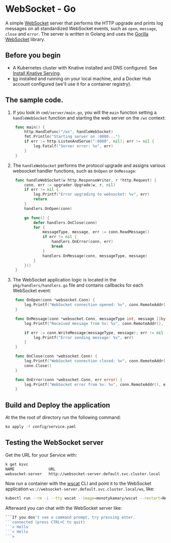# WebSocket - Go

A simple [WebSocket](https://datatracker.ietf.org/doc/html/rfc6455) server that performs the HTTP upgrade and prints log messages on all standardized WebSocket events, such as `open`, `message`, `close` and `error`. The server is written in Golang and uses the [Gorilla WebSocket](github.com/gorilla/websocket) library.


## Before you begin

- A Kubernetes cluster with Knative installed and DNS configured. See
  [Install Knative Serving](https://knative.dev/docs/install/serving/install-serving-with-yaml).
- [ko](https://github.com/ko-build/ko) installed and running on your local machine,
  and a Docker Hub account configured (we'll use it for a container registry).

## The sample code.

1. If you look in `cmd/server/main.go`, you will the `main` function setting a `handleWebSocket` function and starting the web server on the `/ws` context:

   ```go
    func main() {
        http.HandleFunc("/ws", handleWebSocket)
        fmt.Println("Starting server on :8080...")
        if err := http.ListenAndServe(":8080", nil); err != nil {
            log.Fatalf("Server error: %v", err)
        }
    }
   ```

2. The `handleWebSocket` performs the protocol upgrade and assigns various websocket handler functions, such as `OnOpen` or `OnMessage`:

   ```go
    func handleWebSocket(w http.ResponseWriter, r *http.Request) {
        conn, err := upgrader.Upgrade(w, r, nil)
        if err != nil {
            log.Printf("Error upgrading to websocket: %v", err)
            return
        }
        handlers.OnOpen(conn)

        go func() {
            defer handlers.OnClose(conn)
            for {
                messageType, message, err := conn.ReadMessage()
                if err != nil {
                    handlers.OnError(conn, err)
                    break
                }
                handlers.OnMessage(conn, messageType, message)
            }
        }()
    }
   ```

3. The WebSocket application logic is located in the `pkg/handlers/handlers.go` file and contains callbacks for each WebSocket event:

   ```go
    func OnOpen(conn *websocket.Conn) {
        log.Printf("WebSocket connection opened: %v", conn.RemoteAddr())
    }

    func OnMessage(conn *websocket.Conn, messageType int, message []byte) {
        log.Printf("Received message from %v: %s", conn.RemoteAddr(), string(message))

        if err := conn.WriteMessage(messageType, message); err != nil {
            log.Printf("Error sending message: %v", err)
        }
    }

    func OnClose(conn *websocket.Conn) {
        log.Printf("WebSocket connection closed: %v", conn.RemoteAddr())
        conn.Close()
    }

    func OnError(conn *websocket.Conn, err error) {
        log.Printf("WebSocket error from %v: %v", conn.RemoteAddr(), err)
    }    
   ```

## Build and Deploy the application

At the the root of directory run the following command:

   ```bash
   ko apply -f config/service.yaml
   ```

## Testing the WebSocket server

Get the URL for your Service with:

   ```bash
   k get ksvc
   NAME               URL                                                 LATESTCREATED            LATESTREADY              READY   REASON
   websocket-server   http://websocket-server.default.svc.cluster.local   websocket-server-00001   websocket-server-00001   True    
   ```

Now run a container with the [wscat](https://github.com/websockets/wscat) CLI and point it to the WebSocket application `ws://websocket-server.default.svc.cluster.local/ws`, like:


   ```bash
   kubectl run --rm -i --tty wscat --image=monotykamary/wscat --restart=Never -- -c ws://websocket-server.default.svc.cluster.local/ws
   ```

Afterward you can chat with the WebSocket server like:

   ```bash
   ```If you don't see a command prompt, try pressing enter.
   ```connected (press CTRL+C to quit)
   ```> Hello
   ```< Hello
   ```> 
   ```
